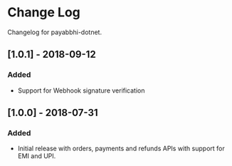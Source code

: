 # Change Log

Changelog for payabbhi-dotnet.

## [1.0.1] - 2018-09-12
### Added
- Support for Webhook signature verification

## [1.0.0] - 2018-07-31
### Added
- Initial release with orders, payments and refunds APIs with support for EMI and UPI.
